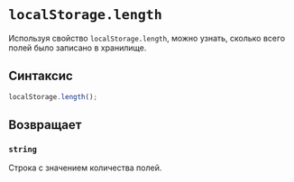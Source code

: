 # `localStorage.length`

Используя свойство `localStorage.length`, можно узнать, сколько всего полей было записано в хранилище.

## Синтаксис

```js
localStorage.length();
```

## Возвращает

### `string`

Строка с значением количества полей.
